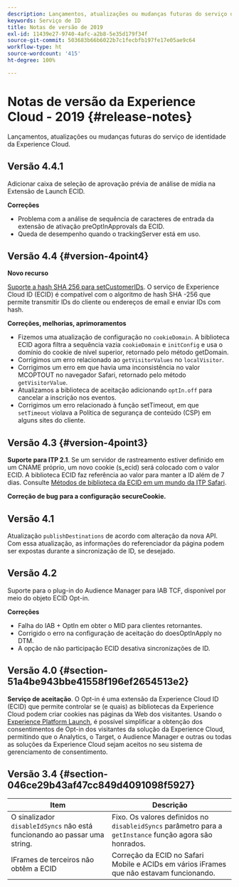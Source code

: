 ```yaml
---
description: Lançamentos, atualizações ou mudanças futuras do serviço de identidade da Experience Cloud.
keywords: Serviço de ID
title: Notas de versão de 2019
exl-id: 11439e27-9740-4afc-a2b8-5e35d179f34f
source-git-commit: 503683b66b6022b7c1fecbfb197fe17e05ae9c64
workflow-type: ht
source-wordcount: '415'
ht-degree: 100%

---
```


# Notas de versão da Experience Cloud - 2019 {#release-notes}

Lançamentos, atualizações ou mudanças futuras do serviço de identidade da Experience Cloud.

## Versão 4.4.1

Adicionar caixa de seleção de aprovação prévia de análise de mídia na Extensão de Launch ECID.

**Correções**

* Problema com a análise de sequência de caracteres de entrada da extensão de ativação preOptInApprovals da ECID.
* Queda de desempenho quando o trackingServer está em uso.

## Versão 4.4 {#version-4point4}

**Novo recurso**

[Suporte a hash SHA 256 para setCustomerIDs](/help/reference/hashing-support.md). O serviço de Experience Cloud ID (ECID) é compatível com o algoritmo de hash SHA -256 que permite transmitir IDs do cliente ou endereços de email e enviar IDs com hash.

**Correções, melhorias, aprimoramentos**

* Fizemos uma atualização de configuração no `cookieDomain`. A biblioteca ECID agora filtra a sequência vazia `cookieDomain` e `initConfig` e usa o domínio do cookie de nível superior, retornado pelo método getDomain.
* Corrigimos um erro relacionado ao `getVisitorValues` no `localVisitor`.
* Corrigimos um erro em que havia uma inconsistência no valor MCOPTOUT no navegador Safari, retornado pelo método `getVisitorValue`.
* Atualizamos a biblioteca de aceitação adicionando `optIn.off` para cancelar a inscrição nos eventos.
* Corrigimos um erro relacionado à função setTimeout, em que `setTimeout` violava a Política de segurança de conteúdo (CSP) em alguns sites do cliente.

## Versão 4.3 {#version-4point3}

**Suporte para ITP 2.1**. Se um servidor de rastreamento estiver definido em um CNAME próprio, um novo cookie (s_ecid) será colocado com o valor ECID. A biblioteca ECID faz referência ao valor para manter a ID além de 7 dias. Consulte [Métodos de biblioteca da ECID em um mundo da ITP Safari](/help/reference/ecid-library-methods.md).

**Correção de bug para a configuração secureCookie.**

## Versão 4.1

Atualização `publishDestinations` de acordo com alteração da nova API. Com essa atualização, as informações do referenciador da página podem ser expostas durante a sincronização de ID, se desejado.

## Versão 4.2

Suporte para o plug-in do Audience Manager para IAB TCF, disponível por meio do objeto ECID Opt-in.

**Correções**

* Falha do IAB + OptIn em obter o MID para clientes retornantes.
* Corrigido o erro na configuração de aceitação do doesOptInApply no DTM.
* A opção de não participação ECID desativa sincronizações de ID.

## Versão 4.0 {#section-51a4be943bbe41558f196ef2654513e2}

**Serviço de aceitação**. O Opt-in é uma extensão da Experience Cloud ID (ECID) que permite controlar se (e quais) as bibliotecas da Experience Cloud podem criar cookies nas páginas da Web dos visitantes. Usando o [Experience Platform Launch](https://experienceleague.adobe.com/docs/experience-platform/tags/home.html?lang=pt-BR), é possível simplificar a obtenção dos consentimentos de Opt-in dos visitantes da solução da Experience Cloud, permitindo que o Analytics, o Target, o Audience Manager e outras ou todas as soluções da Experience Cloud sejam aceitos no seu sistema de gerenciamento de consentimento.

## Versão 3.4 {#section-046ce29b43af47cc849d4091098f5927}

| Item | Descrição |
|---|---|
| O sinalizador `disableIdSyncs` não está funcionando ao passar uma string. | Fixo. Os valores definidos no `disableidSyncs` parâmetro para a `getInstance` função agora são honrados. |
| IFrames de terceiros não obtêm a ECID | Correção da ECID no Safari Mobile e ACIDs em vários iFrames que não estavam funcionando. |
